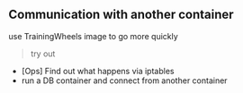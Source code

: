 ## Communication with another container

use TrainingWheels image to go more quickly

> try out

* [Ops] Find out what happens via iptables
* run a DB container and connect from another container

